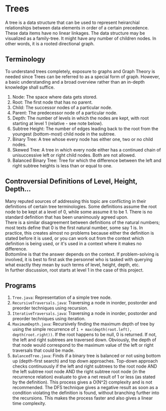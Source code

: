 # Trees

A tree is a data structure that can be used to represent heirarchial relationships between data elements in order of a certain precedence. These data items have no linear linkages. The data structure may be visualized as a family-tree. It might have any number of children nodes. In other words, it is a rooted directional graph.


## Terminology

To understand trees completely, exposure to graphs and Graph Theory is needed since Trees can be referred to as a special form of graph. However, a basic understanding and a broad overview rather than an in-depth knowledge shall suffice.
1. Node: The space where data gets stored.
1. Root: The first node that has no parent.
1. Child: The successor nodes of a particular node.
1. Parent: The predecessor node of a particular node.
1. Depth: The number of levels in which the nodes are kept, with root starting at level 1 (relative - see note below).
1. Subtree Height: The number of edges leading back to the root from the youngest (bottom-most) child node in the subtree.
1. Binary Tree: A tree whose every node has either one, two or no child nodes.
1. Skewed Tree: A tree in which every node either has a continued chain of unisuccessive left or right child nodes. Both are not allowed.
1. Balanced Binary Tree: Tree for which the difference between the left and right subtree heights is less than or equal to one.


## Controversial Definitions of Level, Height, Depth...

Many reputed sources of addressing this topic are conflicting in their definitions of certain tree terminologies. Some definitions assume the root node to be kept at a level of 0, while some assume it to be 1. There is no standard definition that has been unanimously agreed upon. <br />
There is a similar disagreement between definitions of the natural numbers; most texts define that 0 is the first natural number, some say 1 is. In practice, this creates almost no problems because either the definition is stated before it is used, or you can work out from the context which definition is being used, or it's used in a context where it makes no difference. <br />
Bottomline is that the answer depends on the context. If problem-solving is involved, it is best to first ask the personnel who is tasked with querying what exactly they mean by such terms of level, height, depth, etc.<br />
In further discussion, root starts at level 1 in the case of this project.


## Programs

1. `Tree.java`: Representation of a simple tree node.
1. `RecursiveTraversals.java`: Traversing a node in inorder, postorder and preorder techniques using recursion.
1. `IterativeTraversals.java`: Traversing a node in inorder, postorder and preorder techniques using iteration.
1. `MaximumDepth.java`: Recursively finding the maximum depth of tree by using the simple recurrence of `1 + max(depth(root.left), depth(root.right))`. If the root happens to be null, 0 is returned. If not, the left and right subtrees are traversed down. Obviously, the depth of that node would correspond to the maximum value of the left or right traversals that could be made.
1. `BalancedTree.java`: Finds if a binary tree is balanced or not using bottom up (depth-first search) and top down approaches. Top-down approach checks continuously if the left and right subtrees to the root node AND the left subtree root node AND the right subtree root node (in the recurrence relation) evaluate to give a net result of 1 or less (as stated by the definition). This process gives a O(N^2) complexity and is not recommended. The DFS technique gives a negative result as soon as a condition violating the definition is found, without branching further into the recursions. This makes the process faster and also gives a linear time complexity.